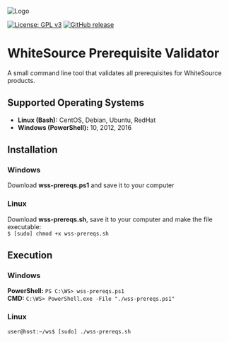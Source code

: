 ![Logo](https://whitesource-resources.s3.amazonaws.com/ws-sig-images/Whitesource_Logo_178x44.png)  

[![License: GPL v3](https://img.shields.io/badge/License-GPLv3-blue.svg)](https://www.gnu.org/licenses/gpl-3.0)
[![GitHub release](https://img.shields.io/github/release/whitesource-ft/wss-prereqs.svg)](https://github.com/whitesource-ft/wss-prereqs/releases/latest)  
# WhiteSource Prerequisite Validator
A small command line tool that validates all prerequisites for WhiteSource products.

## Supported Operating Systems
- **Linux (Bash):**	CentOS, Debian, Ubuntu, RedHat
- **Windows (PowerShell):**	10, 2012, 2016

## Installation
### Windows
Download **wss-prereqs.ps1** and save it to your computer

### Linux
Download **wss-prereqs.sh**, save it to your computer and make the file executable:  
   `$ [sudo] chmod +x wss-prereqs.sh`  

## Execution
### Windows
**PowerShell:** `PS C:\WS> wss-prereqs.ps1`  
**CMD:** `C:\WS> PowerShell.exe -File "./wss-prereqs.ps1"`  

### Linux
   `user@host:~/ws$ [sudo] ./wss-prereqs.sh`  
